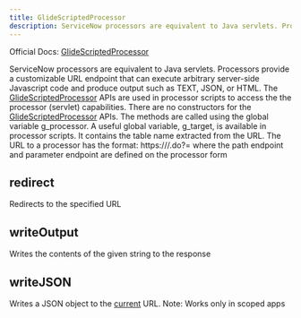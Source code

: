 ```yaml
---
title: GlideScriptedProcessor
description: ServiceNow processors are equivalent to Java servlets. Processors provide a customizable URL endpoint that can execute arbitrary server-side Javascript code and produce output such as TEXT, JSON, or HTML. The GlideScriptedProcessor APIs are used in processor scripts to access the the processor (servlet) capabilities. There are no constructors for the GlideScriptedProcessor APIs. The methods are called using the global variable g_processor. A useful global variable, g_target, is available in processor scripts. It contains the table name extracted from the URL. The URL to a processor has the format&#58; https&#58;//<instance name.servicenow.com>/<path endpoint>.do?<parameter endpoint>=<value> where the path endpoint and parameter endpoint are defined on the processor form
---
```

Official Docs: [GlideScriptedProcessor](https://docs.servicenow.com/search?q=GlideScriptedProcessor)

ServiceNow processors are equivalent to Java servlets. Processors provide a customizable URL endpoint that can execute arbitrary server-side Javascript code and produce output such as TEXT, JSON, or HTML. The [GlideScriptedProcessor](/reference/glidescriptedprocessor/) APIs are used in processor scripts to access the the processor (servlet) capabilities. There are no constructors for the [GlideScriptedProcessor](/reference/glidescriptedprocessor/) APIs. The methods are called using the global variable g_processor. A useful global variable, g_target, is available in processor scripts. It contains the table name extracted from the URL. The URL to a processor has the format: https://<instance name.servicenow.com>/<path endpoint>.do?<parameter endpoint>=<value> where the path endpoint and parameter endpoint are defined on the processor form

## redirect
Redirects to the specified URL
## writeOutput
Writes the contents of the given string to the response
## writeJSON
Writes a JSON object to the [current](/reference/current/) URL. Note: Works only in scoped apps

